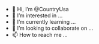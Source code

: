 - 👋 Hi, I’m @CountryUsa
- 👀 I’m interested in ...
- 🌱 I’m currently learning ...
- 💞️ I’m looking to collaborate on ...
- 📫 How to reach me ...

<!---
CountryUsa/CountryUsa is a ✨ special ✨ repository because its `README.md` (this file) appears on your GitHub profile.
You can click the Preview link to take a look at your changes.
--->
